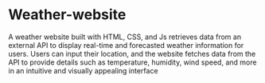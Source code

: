 # Weather-website

A weather website built with HTML, CSS, and Js retrieves data from an external API to display real-time and forecasted weather information for users. Users can input their location, and the website fetches data from the API to provide details such as temperature, humidity, wind speed, and more in an intuitive and visually appealing interface
